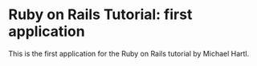 # Ruby on Rails Tutorial: first application

This is the first application for the Ruby on Rails tutorial by Michael Hartl.